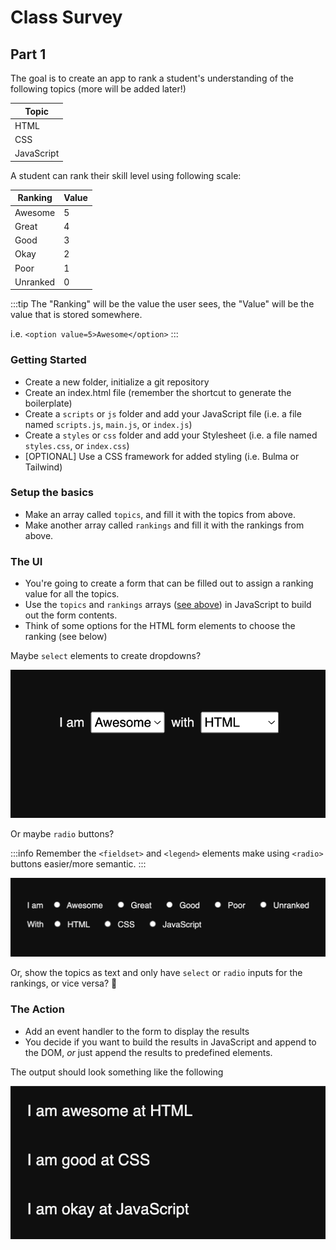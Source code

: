 # Class Survey

## Part 1

The goal is to create an app to rank a student's understanding of the following topics (more will be added later!)

| Topic      |
| ---------- |
| HTML       |
| CSS        |
| JavaScript |

A student can rank their skill level using following scale:

| Ranking  | Value |
| -------- | ----- |
| Awesome  | 5     |
| Great    | 4     |
| Good     | 3     |
| Okay     | 2     |
| Poor     | 1     |
| Unranked | 0     |

:::tip
The "Ranking" will be the value the user sees, the "Value" will be the value that is stored somewhere.

i.e. `<option value=5>Awesome</option>`
:::

### Getting Started

- Create a new folder, initialize a git repository
- Create an index.html file (remember the shortcut to generate the boilerplate)
- Create a `scripts` or `js` folder and add your JavaScript file (i.e. a file named `scripts.js`, `main.js`, or `index.js`)
- Create a `styles` or `css` folder and add your Stylesheet (i.e. a file named `styles.css`, or `index.css`)
- [OPTIONAL] Use a CSS framework for added styling (i.e. Bulma or Tailwind)

### Setup the basics

- Make an array called `topics`, and fill it with the topics from above.
- Make another array called `rankings` and fill it with the rankings from above.

### The UI

- You're going to create a form that can be filled out to assign a ranking value for all the topics.
- Use the `topics` and `rankings` arrays ([see above](#setup-the-basics)) in JavaScript to build out the form contents.
- Think of some options for the HTML form elements to choose the ranking (see below)

Maybe `select` elements to create dropdowns?

![Dropdowns](./img/dropdowns.png)

Or maybe `radio` buttons?

:::info
Remember the `<fieldset>` and `<legend>` elements make using `<radio>` buttons easier/more semantic.
:::

![Radio](./img/radio-buttons.png)

Or, show the topics as text and only have `select` or `radio` inputs for the rankings, or vice versa? :thinking:

### The Action

- Add an event handler to the form to display the results
- You decide if you want to build the results in JavaScript and append to the DOM, _or_ just append the results to predefined elements.

The output should look something like the following

![HTML Output](./img/output.png)
